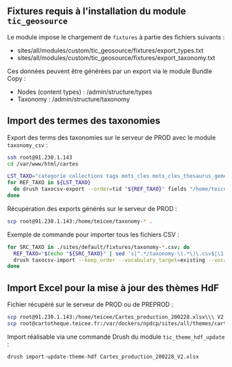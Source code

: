 

Fixtures requis à l'installation du module `tic_geosource`
--------------------------------------------------------------------------------

Le module impose le chargement de `fixtures` à partie des fichiers suivants :

*	sites/all/modules/custom/tic_geosource/fixtures/export_types.txt
*	sites/all/modules/custom/tic_geosource/fixtures/export_taxonomy.txt

Ces données peuvent être générées par un export via le module Bundle Copy :

*	Nodes (content types) : /admin/structure/types
*	Taxonomy              : /admin/structure/taxonomy


Import des termes des taxonomies
--------------------------------------------------------------------------------

Export des terms des taxonomies sur le serveur de PROD avec le module `taxonomy_csv` :
```bash
ssh root@91.230.1.143
cd /var/www/html/cartes

LST_TAXO="categorie collections tags mots_cles mots_cles_thesaurus_gemet thematique_gemet thematique_hdf"
for REF_TAXO in ${LST_TAXO}
  do drush taxocsv-export --order=tid "${REF_TAXO}" fields "/home/teicee/taxonomy-${REF_TAXO}.csv"
done
```

Récupération des exports générés sur le serveur de PROD :
```bash
scp root@91.230.1.143:/home/teicee/taxonomy-* .
```

Exemple de commande pour importer tous les fichiers CSV :
```bash
for SRC_TAXO in ./sites/default/fixtures/taxonomy-*.csv; do
  REF_TAXO="$(echo "${SRC_TAXO}" | sed 's|^.*/taxonomy-\(.*\)\.csv$|\1|')"
  drush taxocsv-import --keep_order --vocabulary_target=existing --vocabulary_id="${REF_TAXO}" "${SRC_TAXO}" fields
done
```


Import Excel pour la mise à jour des thèmes HdF
--------------------------------------------------------------------------------

Fichier récupéré sur le serveur de PROD ou de PREPROD :
```bash
scp root@91.230.1.143:/home/teicee/Cartes_production_200228.xlsx\\\ V2.xlsx .
scp root@cartotheque.teicee.fr:/var/dockers/npdcp/sites/all/themes/cartotheque/dump/Cartes_production_200228_V2.xlsx .
```

Import réalisable via une commande Drush du module `tic_theme_hdf_update` :
```bash
drush import-update-theme-hdf Cartes_production_200228_V2.xlsx
```

